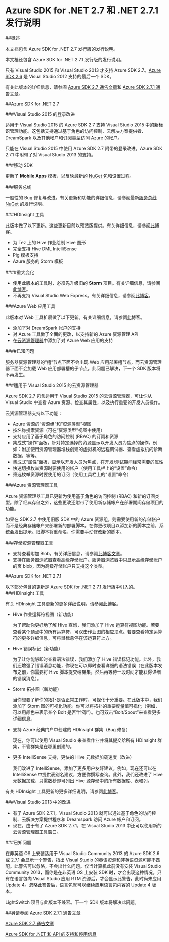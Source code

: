 
<properties 
   pageTitle="Azure SDK for .NET 2.7 和 .NET 2.7.1 发行说明" 
   description="Azure SDK for .NET 2.7 和 .NET 2.7.1 发行说明" 
   services="app-service\web" 
   documentationCenter=".net" 
   authors="Juliako" 
   manager="dwrede" 
   editor=""/>

<tags
	ms.service="app-service"
	ms.date="01/19/2016"
	wacn.date="03/28/2016"/>


# Azure SDK for .NET 2.7 和 .NET 2.7.1 发行说明

##概述

本文档包含 Azure SDK for .NET 2.7 发行版的发行说明。

本文档还包含 Azure SDK for .NET 2.7.1 发行版的发行说明。

只有 Visual Studio 2015 和 Visual Studio 2013 才支持 Azure SDK 2.7。[Azure SDK 2.6](/downloads/) 是 Visual Studio 2012 支持的最后一个 SDK。

有关此版本的详细信息，请参阅 [Azure SDK 2.7 通告文章](https://azure.microsoft.com/zh-cn/blog/2015/07/20/announcing-the-azure-sdk-2-7-for-net/)和 [Azure SDK 2.7.1 通告文章](https://azure.microsoft.com/zh-cn/blog/announcing-the-azure-sdk-2-7-1-for-net/)。

##Azure SDK for .NET 2.7

###Visual Studio 2015 的登录改进

适用于 Visual Studio 2015 的 Azure SDK 2.7 支持 Visual Studio 2015 中的新标识管理功能。这包括支持通过基于角色的访问控制、云解决方案提供者、DreamSpark 以及其他帐户和订阅类型访问 Azure 的帐户。

只能在 Visual Studio 2015 中使用 Azure SDK 2.7 附带的登录改进。Azure SDK 2.7.1 中附带了对 Visual Studio 2013 的支持。


###移动 SDK

更新了 **Mobile Apps** 模板，以反映最新的 [NuGet 包](https://www.nuget.org/packages/Microsoft.Azure.Mobile.Server/)和设置过程。

###服务总线 

一般性的 Bug 修复与改进。有关更新和功能的详细信息，请参阅最新[服务总线 NuGet](http://www.nuget.org/packages/WindowsAzure.ServiceBus/) 的发行说明。

###HDInsight 工具 

此版本做了以下更新。这些更新目前以预览版提供。有关详细信息，请参阅[此博客](/documentation/articles/hdinsight-hadoop-visual-studio-tools-get-started/)。

- 为 Tez 上的 Hive 作业绘制 Hive 图形
- 完全支持 Hive DML IntelliSense
- Pig 模板支持
- Azure 服务的 Storm 模板

####重大变化

- 使用此版本的工具时，必须先升级旧的 **Storm** 项目。有关详细信息，请参阅[此博客](/documentation/articles/hdinsight-hadoop-visual-studio-tools-get-started/)。
- 不再支持 Visual Studio Web Express。有关详细信息，请参阅[此博客](/documentation/articles/hdinsight-hadoop-visual-studio-tools-get-started/)。

###Azure Web 应用工具

此版本对 Web 工具扩展做了以下更新。有关详细信息，请参阅[此](https://azure.microsoft.com/zh-cn/blog/2015/07/20/announcing-the-azure-sdk-2-7-for-net/)博客。

- 添加了对 DreamSpark 帐户的支持
- 对 Azure 工具做了全面的更改，以支持新的 Azure 资源管理 API
- 在[云资源管理器](#cloud_explorer)中添加了对 Azure Web 应用的支持

####已知问题

服务器资源管理器的“槽”节点下面不会出现 Web 应用部署槽节点，而云资源管理器下面不会加载 Web 应用部署槽的子节点。此问题已解决，下一个 SDK 版本将不再发生。


###<a id="cloud_explorer"></a>适用于 Visual Studio 2015 的云资源管理器

Azure SDK 2.7 包含适用于 Visual Studio 2015 的云资源管理器，可让你从 Visual Studio 中查看 Azure 资源、检查其属性，以及执行重要的开发人员操作。

云资源管理器支持以下功能：

- Azure 资源的“资源组”和“资源类型”视图 
- 按名称搜索资源（可在“资源类型”视图中使用）
- 支持应用了基于角色的访问控制 (RBAC) 的订阅和资源 
- 集成式“操作”面板，针对特定选择的资源显示以开发人员为焦点的操作。例如：附加使用资源管理器堆栈创建的虚拟机的远程调试器、查看虚拟机的诊断数据，等等。
- 集成式“属性”面板，显示以开发人员为焦点，在开发/测试期间经常需要的属性 
- 快速切换枚举资源时要使用的帐户（使用工具栏上的“设置”命令） 
- 筛选枚举资源时要使用的订阅（使用工具栏上的“设置”命令） 
 
 
###Azure 资源管理器工具 

Azure 资源管理器工具已更新为使用基于角色的访问控制 (RBAC) 和新的订阅类型。除了经典存储之外，这些更改还附带了使用新存储帐户在部署期间存储项目的功能。

如果在 SDK 2.7 中使用旧版 SDK 中的 Azure 资源组，则需要使用新的存储帐户而不是经典存储帐户来部署新的部署脚本。在你更改项目以添加新的脚本之前，系统会发出提示。旧脚本将重命名，你需要手动修改新的脚本。
 
 
###存储资源管理器工具 

- 支持查看附加 Blob。有关详细信息，请参阅[此博客文章](http://blogs.msdn.com/b/windowsazurestorage/archive/2015/04/13/introducing-azure-storage-append-blob.aspx)。
- 支持在服务器浏览器查看高级存储账户。服务器浏览器中只显示高级存储账户的页 blob，因为高级存储账户只支持这个类型。 

##Azure SDK for .NET 2.7.1

以下部分包含的更新是 Azure SDK for .NET 2.7.1 发行版中引入的。
###HDInsight 工具 

有关 HDInsight 工具更新的更多详细说明，请参阅[此博客](https://azure.microsoft.com/zh-cn/blog/announcing-the-azure-sdk-2-7-1-for-net/)。

- Hive 作业运算符视图（新功能）

	为了帮助你更好地了解 Hive 查询，我们添加了 Hive 运算符视图功能。若要查看某个顶点中的所有运算符，可双击作业图的相应顶点。若要查看特定运算符的更多详细信息，可将鼠标悬停在该运算符上方。
- Hive 错误标记（新功能）

	为了让你能够即时查看语法错误，我们添加了 Hive 错误标记功能。此外，我们还增强了错误消息功能，你现在可以即时查看详细的语法错误（在此版本发布之前，你需要将 Hive 脚本提交给群集，然后再等待一段时间才能获得详细的错误消息）。  
- Storm 拓扑图（新功能）

	当你想要了解你的拓扑是否正常工作时，可视化十分重要。在此版本中，我们添加了 Storm 图的可视化功能。你可以将拓扑的重要度量值可视化（例如，可以用颜色来表示某个 Bolt 是否“忙碌”）。也可双击“Bolt/Spout”来查看更多详细信息。

- 支持 Azure 经典门户中创建的 HDInsight 群集（Bug 修复）

	现在，你可以使用 Visual Studio 来查看作业并将其提交给所有 HDInsight 群集，不管群集是在哪里创建的。

- 更多 IntelliSense 支持，更快的 Hive 元数据加载速度（改进）

	我们改进了 IntelliSense，添加了更多用户友好建议。例如，现在还可以在 IntelliSense 中提供表别名建议，方便你撰写查询。此外，我们还改进了 Hive 元数据加载，只需数秒即可列出 Hive 源存储中的所有数据库、表和列。

有关 HDInsight 工具更新的更多详细说明，请参阅[此博客](https://azure.microsoft.com/zh-cn/blog/announcing-the-azure-sdk-2-7-1-for-net/)。

###Visual Studio 2013 中的改进

- 有了 Azure SDK 2.7.1，Visual Studio 2013 就可以通过基于角色的访问控制、云解决方案提供程序和 Dreamspark 访问 Azure 帐户和订阅。
- 现在，由于有了 Azure SDK 2.7.1，在 Visual Studio 2013 中还可以使用新的云资源管理器工具窗口。

###已知问题

在非英语 OS 上安装适用于 Visual Studio Community 2013 的 Azure SDK 2.6 或 2.7.1 会显示一个警告，指出 Visual Studio 的英语资源和非英语资源可能不匹配。此警告可以忽略，不会出什么问题。仅当计算机此前没有安装 Visual Studio Community 2013，而你是在非英语 OS 上安装 SDK 时，才会出现这种情况。只有在语言包向 Visual Studio 应用 RTM 资源后，才会显示此警告，此时尚未应用 Update 4。忽略此警告后，语言包就可以继续应用语言包内容的 Update 4 版本。

LightSwitch 项目与此版本不兼容。下一个 SDK 版本将解决此问题。

##另请参阅
[Azure SDK 2.7.1 通告文章](https://azure.microsoft.com/zh-cn/blog/announcing-the-azure-sdk-2-7-1-for-net/)

[Azure SDK 2.7 通告文章](https://azure.microsoft.com/zh-cn/blog/2015/07/20/announcing-the-azure-sdk-2-7-for-net/)

[Azure SDK for .NET 和 API 的支持和停用信息](https://msdn.microsoft.com/zh-cn/library/azure/dn479282.aspx/)

<!---HONumber=Mooncake_0118_2016-->